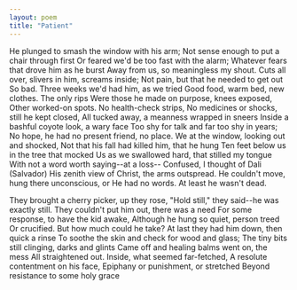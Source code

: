 ```yaml
---
layout: poem
title: "Patient"
---
```


He plunged to smash the window with his arm;
Not sense enough to put a chair through first
Or feared we'd be too fast with the alarm;
Whatever fears that drove him as he burst
Away from us, so meaningless my shout.
Cuts all over, slivers in him, screams inside;
Not pain, but that he needed to get out
So bad.  Three weeks we'd had him, as we tried
Good food, warm bed, new clothes. The only rips
Were those he made on purpose, knees exposed,
Other worked-on spots. No health-check strips,
No medicines or shocks, still he kept closed,
All tucked away, a meanness wrapped in sneers
Inside a bashful coyote look, a wary face
Too shy for talk and far too shy in years;
No hope, he had no present friend, no place.
We at the window, looking out and shocked,
Not that his fall had killed him, that he hung
Ten feet below us in the tree that mocked
Us as we swallowed hard, that stilled my tongue
With not a word worth saying--at a  loss--
Confused, I thought of Dali (Salvador)
His zenith view of Christ, the arms outspread.
He couldn't  move, hung there unconscious, or
He had no words. At least he wasn't dead.

They brought a cherry picker, up they rose,
"Hold still," they said--he was exactly still.
They couldn't put him out, there was a need
For some response, to have the kid awake,
Although he hung so quiet, person treed
Or crucified. But how much could he take?
At last they had him down, then quick a rinse
To soothe the skin and check for wood and glass;
The tiny bits still clinging, darks and glints
Came off and healing balms went on, the mess
All straightened out.
     Inside, what seemed far-fetched,
A resolute contentment on his face,
Epiphany or punishment, or stretched
Beyond resistance to some holy grace
